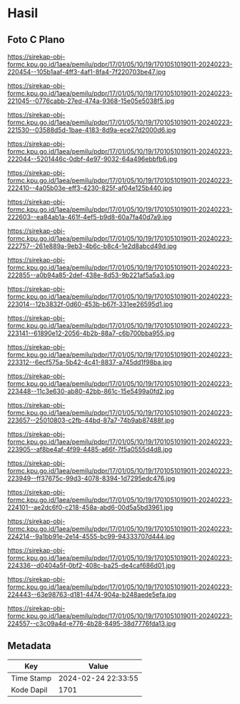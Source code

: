 # Hasil

## Foto C Plano

https://sirekap-obj-formc.kpu.go.id/1aea/pemilu/pdpr/17/01/05/10/19/1701051019011-20240223-220454--105b1aaf-4ff3-4af1-8fa4-7f220703be47.jpg

https://sirekap-obj-formc.kpu.go.id/1aea/pemilu/pdpr/17/01/05/10/19/1701051019011-20240223-221045--0776cabb-27ed-474a-9368-15e05e5038f5.jpg

https://sirekap-obj-formc.kpu.go.id/1aea/pemilu/pdpr/17/01/05/10/19/1701051019011-20240223-221530--03588d5d-1bae-4183-8d9a-ece27d2000d6.jpg

https://sirekap-obj-formc.kpu.go.id/1aea/pemilu/pdpr/17/01/05/10/19/1701051019011-20240223-222044--5201446c-0dbf-4e97-9032-64a496ebbfb6.jpg

https://sirekap-obj-formc.kpu.go.id/1aea/pemilu/pdpr/17/01/05/10/19/1701051019011-20240223-222410--4a05b03e-eff3-4230-825f-af04e125b440.jpg

https://sirekap-obj-formc.kpu.go.id/1aea/pemilu/pdpr/17/01/05/10/19/1701051019011-20240223-222603--ea84ab1a-461f-4ef5-b9d8-60a7fa40d7a9.jpg

https://sirekap-obj-formc.kpu.go.id/1aea/pemilu/pdpr/17/01/05/10/19/1701051019011-20240223-222757--261e889a-9eb3-4b6c-b8c4-1e2d8abcd49d.jpg

https://sirekap-obj-formc.kpu.go.id/1aea/pemilu/pdpr/17/01/05/10/19/1701051019011-20240223-222855--a0b94a85-2def-438e-8d53-9b221af5a5a3.jpg

https://sirekap-obj-formc.kpu.go.id/1aea/pemilu/pdpr/17/01/05/10/19/1701051019011-20240223-223014--12b3832f-0d60-453b-b67f-331ee26595d1.jpg

https://sirekap-obj-formc.kpu.go.id/1aea/pemilu/pdpr/17/01/05/10/19/1701051019011-20240223-223141--61890e12-2056-4b2b-88a7-c6b700bba955.jpg

https://sirekap-obj-formc.kpu.go.id/1aea/pemilu/pdpr/17/01/05/10/19/1701051019011-20240223-223312--6ecf575a-5b42-4c41-8837-a745dd1f98ba.jpg

https://sirekap-obj-formc.kpu.go.id/1aea/pemilu/pdpr/17/01/05/10/19/1701051019011-20240223-223448--11c3e630-ab80-42bb-861c-15e5499a0fd2.jpg

https://sirekap-obj-formc.kpu.go.id/1aea/pemilu/pdpr/17/01/05/10/19/1701051019011-20240223-223657--25010803-c2fb-44bd-87a7-74b9ab87488f.jpg

https://sirekap-obj-formc.kpu.go.id/1aea/pemilu/pdpr/17/01/05/10/19/1701051019011-20240223-223905--af8be4af-4f99-4485-a66f-7f5a0555d4d8.jpg

https://sirekap-obj-formc.kpu.go.id/1aea/pemilu/pdpr/17/01/05/10/19/1701051019011-20240223-223949--ff37675c-99d3-4078-8394-1d7295edc476.jpg

https://sirekap-obj-formc.kpu.go.id/1aea/pemilu/pdpr/17/01/05/10/19/1701051019011-20240223-224101--ae2dc6f0-c218-458a-abd6-00d5a5bd3961.jpg

https://sirekap-obj-formc.kpu.go.id/1aea/pemilu/pdpr/17/01/05/10/19/1701051019011-20240223-224214--9a1bb91e-2e14-4555-bc99-94333707d444.jpg

https://sirekap-obj-formc.kpu.go.id/1aea/pemilu/pdpr/17/01/05/10/19/1701051019011-20240223-224336--d0404a5f-0bf2-408c-ba25-de4caf686d01.jpg

https://sirekap-obj-formc.kpu.go.id/1aea/pemilu/pdpr/17/01/05/10/19/1701051019011-20240223-224443--63e98763-d181-4474-904a-b248aede5efa.jpg

https://sirekap-obj-formc.kpu.go.id/1aea/pemilu/pdpr/17/01/05/10/19/1701051019011-20240223-224557--c3c09a4d-e776-4b28-8495-38d7776fda13.jpg


## Metadata

| Key        | Value               |
| ---------- | ------------------- |
| Time Stamp | 2024-02-24 22:33:55 |
| Kode Dapil | 1701                |



